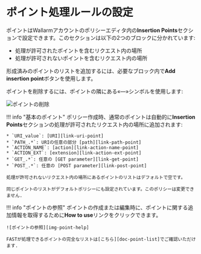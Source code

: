 [img-remove-point]:         ../../../images/fast/operations/common/test-policy/policy-editor/remove-point.png         
[img-point-help]:           ../../../images/fast/operations/common/test-policy/policy-editor/point-help.png                

[link-get-point]:           ../../dsl/points/parsers/http.md#get-filter
[link-post-point]:          ../../dsl/points/parsers/http.md#post-filter
[link-path-point]:          ../../dsl/points/parsers/http.md#path-filter
[link-action-name-point]:   ../../dsl/points/parsers/http.md#action_name-filter
[link-action-ext-point]:    ../../dsl/points/parsers/http.md#action_ext-filter
[link-uri-point]:           ../../dsl/points/parsers/http.md#uri-filter

[doc-point-list]:           ../../dsl/points/parsers.md

# ポイント処理ルールの設定

ポイントはWallarmアカウントのポリシーエディタ内の**Insertion Points**セクションで設定できます。このセクションは以下の2つのブロックに分かれています:

* 処理が許可されたポイントを含むリクエスト内の場所
* 処理が許可されないポイントを含むリクエスト内の場所

形成済みのポイントのリストを追加するには、必要なブロック内で**Add insertion point**ボタンを使用します。

ポイントを削除するには、ポイントの隣にある«—»シンボルを使用します:

![ポイントの削除][img-remove-point]

!!! info "基本のポイント"
    ポリシー作成時、通常のポイントは自動的に**Insertion Points**セクションの処理が許可されたリクエスト内の場所に追加されます:

    * `URI_value`: [URI][link-uri-point]
    * `PATH_.*`: URIの任意の部分 [path][link-path-point]
    * `ACTION_NAME`: [action][link-action-name-point]
    * `ACTION_EXT`: [extension][link-action-ext-point]
    * `GET_.*`: 任意の [GET parameter][link-get-point]
    * `POST_.*`: 任意の [POST parameter][link-post-point]
    
    処理が許可されないリクエスト内の場所にあるポイントのリストはデフォルトで空です。

    同じポイントのリストがデフォルトポリシーにも設定されています。このポリシーは変更できません.

!!! info "ポイントの参照"
    ポイントの作成または編集時に、ポイントに関する追加情報を取得するために**How to use**リンクをクリックできます。

    ![ポイントの参照][img-point-help]

    FASTが処理できるポイントの完全なリストは[こちら][doc-point-list]でご確認いただけます.